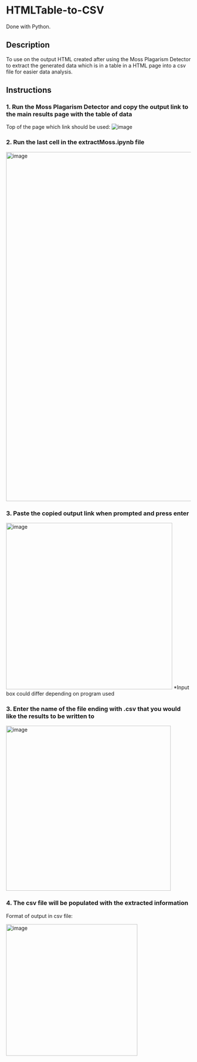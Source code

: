 # HTMLTable-to-CSV
Done with Python.

## Description
To use on the output HTML created after using the Moss Plagarism Detector to extract the generated data which is in a table in a HTML page into a csv file for easier data analysis.

## Instructions

### 1. Run the Moss Plagarism Detector and copy the output link to the main results page with the table of data

Top of the page which link should be used:
![image](https://github.com/user-attachments/assets/9636fffc-36dc-43a3-a194-8c1dbd3d52c8)

### 2. Run the last cell in the extractMoss.ipynb file

<img width="950" alt="image" src="https://github.com/user-attachments/assets/a533c0ea-9ed0-45cb-8056-b9f733a50e25" />

### 3. Paste the copied output link when prompted and press enter

<img width="453" alt="image" src="https://github.com/user-attachments/assets/ad855c35-c415-40d8-99f3-f5a82c5bd15d" />
*Input box could differ depending on program used

### 3. Enter the name of the file ending with .csv that you would like the results to be written to

<img width="449" alt="image" src="https://github.com/user-attachments/assets/897ce850-a417-49cb-b8f3-0c8a7d90c5b3" />

### 4. The csv file will be populated with the extracted information

Format of output in csv file:

<img width="358" alt="image" src="https://github.com/user-attachments/assets/b3ced038-4618-42f0-9ef0-ba7cb57d99b1" />

